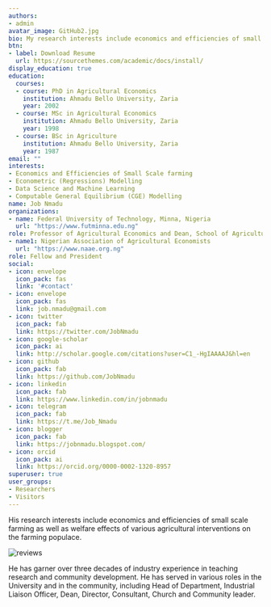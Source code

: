 ```yaml
---
authors:
- admin
avatar_image: GitHub2.jpg
bio: My research interests include economics and efficiencies of small scale farming as well as welfare effects of various agricultural interventions on the farming populace.
btn:
- label: Download Resume
  url: https://sourcethemes.com/academic/docs/install/
display_education: true
education:
  courses:
  - course: PhD in Agricultural Economics
    institution: Ahmadu Bello University, Zaria
    year: 2002
  - course: MSc in Agricultural Economics
    institution: Ahmadu Bello University, Zaria
    year: 1998
  - course: BSc in Agriculture
    institution: Ahmadu Bello University, Zaria
    year: 1987
email: ""
interests:
- Economics and Efficiencies of Small Scale farming
- Econometric (Regressions) Modelling
- Data Science and Machine Learning
- Computable General Equilibrium (CGE) Modelling
name: Job Nmadu
organizations:
- name: Federal University of Technology, Minna, Nigeria
  url: "https://www.futminna.edu.ng"
role: Professor of Agricultural Economics and Dean, School of Agriculture and Agricultural Technology
- name1: Nigerian Association of Agricultural Economists
  url: "https://www.naae.org.ng"
role: Fellow and President
social:
- icon: envelope
  icon_pack: fas
  link: '#contact'
- icon: envelope
  icon_pack: fas
  link: job.nmadu@gmail.com
- icon: twitter
  icon_pack: fab
  link: https://twitter.com/JobNmadu
- icon: google-scholar
  icon_pack: ai
  link: http://scholar.google.com/citations?user=C1_-HgIAAAAJ&hl=en
- icon: github
  icon_pack: fab
  link: https://github.com/JobNmadu
- icon: linkedin
  icon_pack: fab
  link: https://www.linkedin.com/in/jobnmadu
- icon: telegram
  icon_pack: fab
  link: https://t.me/Job_Nmadu
- icon: blogger
  icon_pack: fab
  link: https://jobnmadu.blogspot.com/
- icon: orcid
  icon_pack: ai
  link: https://orcid.org/0000-0002-1320-8957
superuser: true
user_groups:
- Researchers
- Visitors
---
```


His research interests include economics and efficiencies of small scale farming as well as welfare effects of various agricultural interventions on the farming populace.

![reviews](../../img/certifacates.jpg)

He has garner over three decades of industry experience in teaching research and community development. He has served in various roles in the University and in the community, including Head of Department, Industrial Liaison Officer, Dean, Director, Consultant, Church and Community leader.
